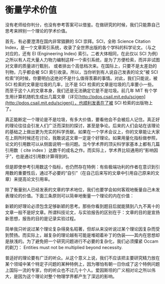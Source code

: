 # 衡量学术价值

没有老师给你判分，也没有参考答案可以借鉴。在做研究的时候，我们只能靠自己思考来辨别一个理论的学术价值。

首先，有必要澄清在国内非常猖獗的 SCI 崇拜。SCI，全称 Science Citation Index，是一个文章索引系统，收录了全世界出版的各个学科的科学论文。（与之对应的，还有 EI \(Engineering Index\) 索引。二者大体相同，在此仅以 SCI 为例）之所以有人花大量人力物力编制这样一个索引系统，是为了方便检索，而并非试图对文章的质量进行甄别， 或者排出个高低档次来。在国际上，只要不是太差劲的刊物，几乎都会被 SCI 索引收录。所以，当你听到有人说自己发表的论文“被 SCI 检索”的时候，你要明白这绝对不是什么值得羡慕的事情。对此，我们只能说，被 SCI 检索的文章是垃圾的几率，比不是 SCI 检索的文章是垃圾的几率要小一些。而至于这个人的文章本身，我们还是无法确定它是不是垃圾。前几年 MIT 有个学生用计算机随机生成出几篇文章（详见[http://pdos.csail.mit.edu/scigen](http://pdos.csail.mit.edu/scigen)），也顺利发表在了被 SCI 检索的出版物上了。

真正能断定一个理论是不是垃圾，有多大价值，要看他会不会被后人记住。真正好的理论往往会引发人们广泛而深刻的探讨，甚至是争论。后来的人们会站在该理论的基础之上做出更为充实的科学贡献。如果在一个学术会议上，你的文章能让大家在上厕所时候还在讨论，我敢说这文章一定是个好理论。如果用量化指标做参照，论文的引用数可以从侧面说明一些问题。当今学术界的顶尖科学家基本上都有几篇引用数（ cite index ）达数千的成名之作。而实际上，学术界比较通用的“影响因子”，也是通过引用数计算得到的。

但是即使参考引用数这个指标，也仍然存在特例：有些极端功利的作者在意识到引用数的重要性后，通过不必要的“自引”（在自己后来写的文章中引用自己原来的文章）来提高论文引用率。

除了衡量别人已经发表的文章的学术地位，我们也要学会如何客观地衡量自己未发表理论的价值。下面三条原则可以简单地衡量一个理论的内在价值：

新颖的好理论必须包含足够新颖的思考。那些你看到题目后就能猜到八九不离十的文章一般不是好文章。所谓科技论文，与实验报告的区别在于：文章的目的是宣扬新思想，报告的目的是记录实验过程。

简单我只听说过某个理论复杂得臭名昭著，但却从来没听说过某个理论因复杂而受到赞扬。而实际上，越复杂的理论越有可能是堆砌着补丁的伪装——其内在思想却是肤浅的。为了避免把一个研究问题进行不必要的复杂化，我们必须攥紧 Occam 的剃刀： Entities must not be multiplied beyond necessity.

普适好的理论要有广泛的听众。从这个意义上说，我们不应该把主要研究精力放在某个领域中某个特定子问题的某种特例上，因为哪怕有朝一日你成了这个特例问题上国际一流的专家，你的听众也不过几十个人。爱因斯坦的广义相对论之所以伟大，是因为这个理论对整个物理学界都产生了深远的影响。

